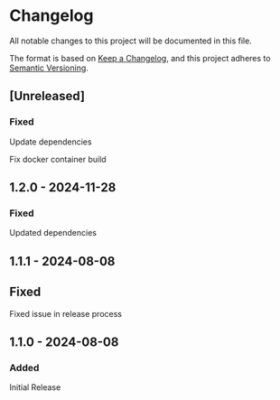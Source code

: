 # Changelog

All notable changes to this project will be documented in this file.

The format is based on [Keep a Changelog](https://keepachangelog.com/en/1.0.0/),
and this project adheres to [Semantic Versioning](https://semver.org/spec/v2.0.0.html).

## [Unreleased]

### Fixed

Update dependencies

Fix docker container build

## 1.2.0 - 2024-11-28

### Fixed

Updated dependencies

## 1.1.1 - 2024-08-08

## Fixed

Fixed issue in release process

## 1.1.0 - 2024-08-08

### Added

Initial Release
